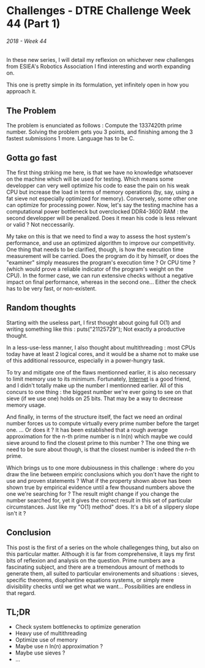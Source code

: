 # Challenges - DTRE Challenge Week 44 (Part 1)
###### 2018 - Week 44

In these new series, I will detail my reflexion on whichever new challenges from ESIEA's Robotics Association I find interesting and worth expanding on. 

This one is pretty simple in its formulation, yet infinitely open in how you approach it.

## The Problem

The problem is enunciated as follows : Compute the 1337420th prime number.
Solving the problem gets you 3 points, and finishing among the 3 fastest submissions 1 more. 
Language has to be C. 

## Gotta go fast

The first thing striking me here, is that we have no knowledge whatsoever on the machine which will be used for testing. 
Which means some developper can very well optimize his code to ease the pain on his weak CPU but increase the load in terms of memory operations (by, say, using a fat sieve not especially optimized for memory).
Conversely, some other one can optimize for processing power. 
Now, let's say the testing machine has a computational power bottleneck but overclocked DDR4-3600 RAM : the second developper will be penalized.
Does it mean his code is less relevant or valid ? Not neccessarily.

My take on this is that we need to find a way to assess the host system's performance, and use an optimized algorithm to improve our competitivity. 
One thing that needs to be clarified, though, is how the execution time measurement will be carried. Does the program do it by himself, or does the "examiner" simply measures the program's execution time ? Or CPU time ? (which would prove a reliable indicator of the program's weight on the CPU). 
In the former case, we can run extensive checks without a negative impact on final performance, whereas in the second one... Either the check has to be very fast, or non-existent. 

## Random thoughts

Starting with the useless part, I first thought about going full O(1) and writing something like this : 
	puts("21125729");
Not exactly a productive thought. 

In a less-use-less manner, I also thought about multithreading : most CPUs today have at least 2 logical cores, and it would be a shame not to make use of this additional ressource, especially in a power-hungry task. 

To try and mitigate one of the flaws mentionned earlier, it is also necessary to limit memory use to its minimum. Fortunately, [Internet](https://primes.utm.edu/nthprime/index.php) is a good friend, and I didn't totally make up the number I mentionned earlier. All of this concurs to one thing : the biggest number we're ever going to see on that sieve (if we use one) holds on 25 bits. That may be a way to decrease memory usage. 

And finally, in terms of the structure itself, the fact we need an ordinal number forces us to compute virtually every prime number before the target one. 
... Or does it ? It has been established that a rough average approximation for the n-th prime number is 
	n ln(n)
which maybe we could sieve around to find the closest prime to this number ? The one thing we need to be sure about though, is that the closest number is indeed the n-th prime.

Which brings us to one more dubiousness in this challenge : where do you draw the line between empiric conclusions which you don't have the right to use and proven statements ? What if the property shown above has been shown true by empirical evidence until a few thousand numbers above the one we're searching for ? The result might change if you change the number searched for, yet it gives the correct result in this set of particular circumstances. Just like my "O(1) method" does. It's a bit of a slippery slope isn't it ? 

## Conclusion

This post is the first of a series on the whole challegenges thing, but also on this particular matter. Although it is far from comprehensive, it lays my first bits of reflexion and analysis on the question. Prime numbers are a fascinating subject, and there are a tremendous amount of methods to generate them, all suited to particular environements and situations : sieves, specific theorems, diophantine equations systems, or simply mere divisibility checks until we get what we want...
Possibilities are endless in that regard.

## TL;DR

* Check system bottlenecks to optimize generation
* Heavy use of multithreading
* Optimize use of memory
* Maybe use n ln(n) approximation ?
* Maybe use sieves ? 
* ...
